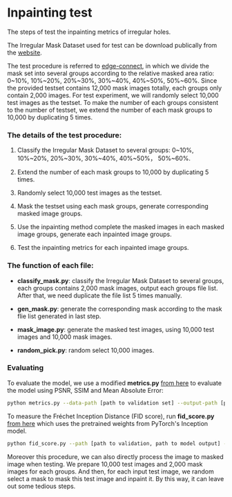 # Inpainting test

The steps of test the inpainting metrics of irregular holes.

The Irregular Mask Dataset used for test can be download publically from the [website](https://nv-adlr.github.io/publication/partialconv-inpainting).

The test procedure is referred to [edge-connect](https://arxiv.org/abs/1901.00212), in which we divide the mask set into several groups according to the relative masked area ratio: 0~10%, 10%~20%, 20%~30%, 30%~40%, 40%~50%, 50%~60%. Since the provided testset contains 12,000 mask images totally, each groups only contain 2,000 images. For test experiment, we will randomly select 10,000 test images as the testset. To make the number of each groups consistent to the number of testset, we extend the number of each mask groups to 10,000 by duplicating 5 times.

### The details of the test procedure:

1. Classify the Irregular Mask Dataset to several groups: 0~10%, 10%~20%, 20%~30%, 30%~40%, 40%~50%， 50%~60%.

2. Extend the number of each mask groups to 10,000 by duplicating 5 times.

3. Randomly select 10,000 test images as the testset.

4. Mask the testset using each mask groups, generate corresponding masked image groups.

6. Use the inpainting method complete the masked images in each masked image groups, generate each inpainted image groups.

5. Test the inpainting metrics for each inpainted image groups.

### The function of each file:

- **classify_mask.py**: classify the Irregular Mask Dataset to several groups, each groups contains 2,000 mask images, output each groups file list. After that, we need duplicate the file list 5 times manually.

- **gen_mask.py**: generate the corresponding mask according to the mask flie list generated in last step.

- **mask_image.py**: generate the masked test images, using 10,000 test images and 10,000 mask images.

- **random_pick.py**: random select 10,000 images.


### Evaluating
To evaluate the model, we use a modified **metrics.py** [from here](https://github.com/knazeri/edge-connect) to evaluate the model using PSNR, SSIM and Mean Absolute Error:

```bash
python metrics.py --data-path [path to validation set] --output-path [path to model output]
```

To measure the Fréchet Inception Distance (FID score), run **fid_score.py** [from here](https://github.com/mseitzer/pytorch-fid) which uses the pretrained weights from PyTorch's Inception model.

```bash
python fid_score.py --path [path to validation, path to model output] --gpu [GPU id to use]
```


Moreover this procedure, we can also directly process the image to masked image when testing. We prepare 10,000 test images and 2,000 mask images for each groups. And then, for each input test image, we random select a mask to mask this test image and inpaint it. By this way, it can leave out some tedious steps.
